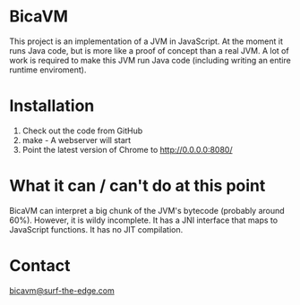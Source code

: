 BicaVM
======

This project is an implementation of a JVM in JavaScript. At the
moment it runs Java code, but is more like a proof of concept than a
real JVM. A lot of work is required to make this JVM run Java code
(including writing an entire runtime enviroment).

Installation
============

1. Check out the code from GitHub
2. make - A webserver will start
3. Point the latest version of Chrome to http://0.0.0.0:8080/

What it can / can't do at this point
==========================

BicaVM can interpret a big chunk of the JVM's bytecode (probably around
60%). However, it is wildy incomplete. It has a JNI interface that maps to
JavaScript functions. It has no JIT compilation.

Contact
=======
bicavm@surf-the-edge.com
